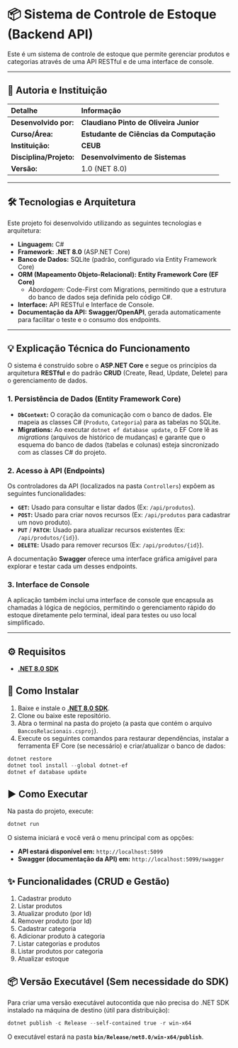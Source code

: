 # 📦 Sistema de Controle de Estoque (Backend API)

Este é um sistema de controle de estoque que permite gerenciar produtos e categorias através de uma API RESTful e de uma interface de console.

-----

## 👤 Autoria e Instituição

| Detalhe | Informação |
| :--- | :--- |
| **Desenvolvido por:** | **Claudiano Pinto de Oliveira Junior** |
| **Curso/Área:** | **Estudante de Ciências da Computação** |
| **Instituição:** | **CEUB** |
| **Disciplina/Projeto:** | **Desenvolvimento de Sistemas** |
| **Versão:** | 1.0 (NET 8.0) |

-----

## 🛠️ Tecnologias e Arquitetura

Este projeto foi desenvolvido utilizando as seguintes tecnologias e arquitetura:

  * **Linguagem:** C\#
  * **Framework:** **.NET 8.0** (ASP.NET Core)
  * **Banco de Dados:** SQLite (padrão, configurado via Entity Framework Core)
  * **ORM (Mapeamento Objeto-Relacional):** **Entity Framework Core (EF Core)**
      * *Abordagem:* Code-First com Migrations, permitindo que a estrutura do banco de dados seja definida pelo código C\#.
  * **Interface:** API RESTful e Interface de Console.
  * **Documentação da API:** **Swagger/OpenAPI**, gerada automaticamente para facilitar o teste e o consumo dos endpoints.

-----

## 💡 Explicação Técnica do Funcionamento

O sistema é construído sobre o **ASP.NET Core** e segue os princípios da arquitetura **RESTful** e do padrão **CRUD** (Create, Read, Update, Delete) para o gerenciamento de dados.

### 1\. Persistência de Dados (Entity Framework Core)

  * **`DbContext`:** O coração da comunicação com o banco de dados. Ele mapeia as classes C\# (`Produto`, `Categoria`) para as tabelas no SQLite.
  * **Migrations:** Ao executar `dotnet ef database update`, o EF Core lê as *migrations* (arquivos de histórico de mudanças) e garante que o esquema do banco de dados (tabelas e colunas) esteja sincronizado com as classes C\# do projeto.

### 2\. Acesso à API (Endpoints)

Os controladores da API (localizados na pasta `Controllers`) expõem as seguintes funcionalidades:

  * **`GET`:** Usado para consultar e listar dados (Ex: `/api/produtos`).
  * **`POST`:** Usado para criar novos recursos (Ex: `/api/produtos` para cadastrar um novo produto).
  * **`PUT`** / **`PATCH`:** Usado para atualizar recursos existentes (Ex: `/api/produtos/{id}`).
  * **`DELETE`:** Usado para remover recursos (Ex: `/api/produtos/{id}`).

A documentação **Swagger** oferece uma interface gráfica amigável para explorar e testar cada um desses endpoints.

### 3\. Interface de Console

A aplicação também inclui uma interface de console que encapsula as chamadas à lógica de negócios, permitindo o gerenciamento rápido do estoque diretamente pelo terminal, ideal para testes ou uso local simplificado.

-----

## ⚙️ Requisitos

  - **[.NET 8.0 SDK](https://dotnet.microsoft.com/download/dotnet/8.0)**

## 🚀 Como Instalar

1.  Baixe e instale o **[.NET 8.0 SDK](https://dotnet.microsoft.com/download/dotnet/8.0)**.
2.  Clone ou baixe este repositório.
3.  Abra o terminal na pasta do projeto (a pasta que contém o arquivo `BancosRelacionais.csproj`).
4.  Execute os seguintes comandos para restaurar dependências, instalar a ferramenta EF Core (se necessário) e criar/atualizar o banco de dados:

<!-- end list -->

```powershell
dotnet restore
dotnet tool install --global dotnet-ef
dotnet ef database update
```

## ▶️ Como Executar

Na pasta do projeto, execute:

```powershell
dotnet run
```

O sistema iniciará e você verá o menu principal com as opções:

  * **API estará disponível em:** `http://localhost:5099`
  * **Swagger (documentação da API) em:** `http://localhost:5099/swagger`

## ✨ Funcionalidades (CRUD e Gestão)

1.  Cadastrar produto
2.  Listar produtos
3.  Atualizar produto (por Id)
4.  Remover produto (por Id)
5.  Cadastrar categoria
6.  Adicionar produto à categoria
7.  Listar categorias e produtos
8.  Listar produtos por categoria
9.  Atualizar estoque

## 📦 Versão Executável (Sem necessidade do SDK)

Para criar uma versão executável autocontida que não precisa do .NET SDK instalado na máquina de destino (útil para distribuição):

```powershell
dotnet publish -c Release --self-contained true -r win-x64
```

O executável estará na pasta **`bin/Release/net8.0/win-x64/publish`**.
